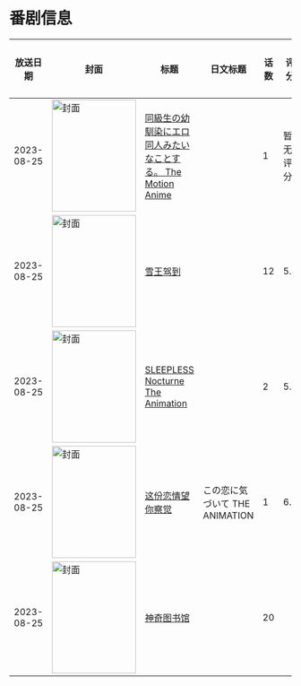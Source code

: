 # 番剧信息

|放送日期|封面|标题|日文标题|话数|评分|评分人数|
|---|---|---|---|---|---|---|
|2023-08-25|<img src="/img/no_icon_subject.png" alt="封面" style="width:150px;height:200px;object-fit:cover;">|[同級生の幼馴染にエロ同人みたいなことする。 The Motion Anime](https://bangumi.tv/subject/466716)||1|暂无评分|少于10人评分|
|2023-08-25|<img src="//lain.bgm.tv/pic/cover/c/76/c7/432937_41NAv.jpg" alt="封面" style="width:150px;height:200px;object-fit:cover;">|[雪王驾到](https://bangumi.tv/subject/432937)||12|5.8|49人评分|
|2023-08-25|<img src="/img/no_icon_subject.png" alt="封面" style="width:150px;height:200px;object-fit:cover;">|[SLEEPLESS Nocturne The Animation](https://bangumi.tv/subject/437732)||2|5.4|117人评分|
|2023-08-25|<img src="/img/no_icon_subject.png" alt="封面" style="width:150px;height:200px;object-fit:cover;">|[这份恋情望你察觉](https://bangumi.tv/subject/438302)|この恋に気づいて THE ANIMATION|1|6.6|459人评分|
|2023-08-25|<img src="//lain.bgm.tv/pic/cover/c/ca/07/450924_iBBPH.jpg" alt="封面" style="width:150px;height:200px;object-fit:cover;">|[神奇图书馆](https://bangumi.tv/subject/450924)||20|||

